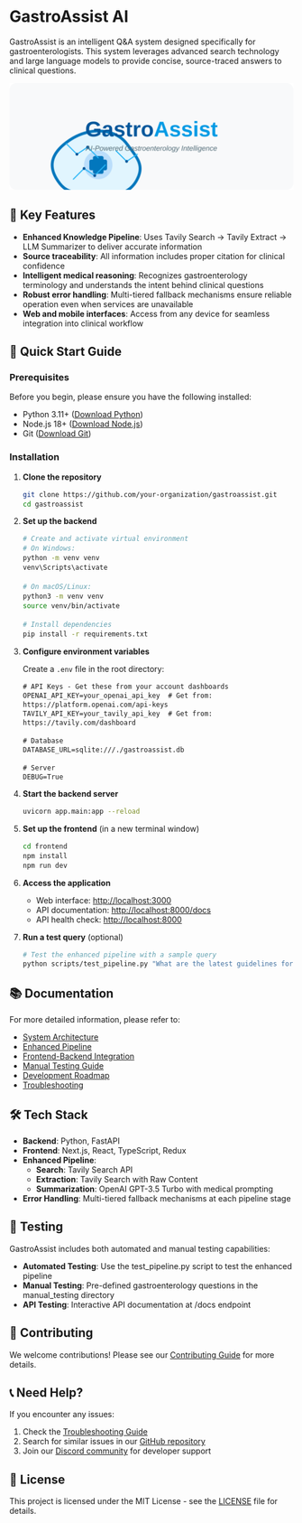 # GastroAssist AI

GastroAssist is an intelligent Q&A system designed specifically for gastroenterologists. This system leverages advanced search technology and large language models to provide concise, source-traced answers to clinical questions.

<p align="center">
  <img src="./static/gastroassist-logo.svg" alt="GastroAssist Logo" width="600">
</p>

## 🌟 Key Features

- **Enhanced Knowledge Pipeline**: Uses Tavily Search → Tavily Extract → LLM Summarizer to deliver accurate information
- **Source traceability**: All information includes proper citation for clinical confidence
- **Intelligent medical reasoning**: Recognizes gastroenterology terminology and understands the intent behind clinical questions
- **Robust error handling**: Multi-tiered fallback mechanisms ensure reliable operation even when services are unavailable
- **Web and mobile interfaces**: Access from any device for seamless integration into clinical workflow

## 🚀 Quick Start Guide

### Prerequisites

Before you begin, please ensure you have the following installed:

- Python 3.11+ ([Download Python](https://www.python.org/downloads/))
- Node.js 18+ ([Download Node.js](https://nodejs.org/))
- Git ([Download Git](https://git-scm.com/downloads))

### Installation

1. **Clone the repository**

   ```bash
   git clone https://github.com/your-organization/gastroassist.git
   cd gastroassist
   ```

2. **Set up the backend**

   ```bash
   # Create and activate virtual environment
   # On Windows:
   python -m venv venv
   venv\Scripts\activate

   # On macOS/Linux:
   python3 -m venv venv
   source venv/bin/activate

   # Install dependencies
   pip install -r requirements.txt
   ```

3. **Configure environment variables**

   Create a `.env` file in the root directory:

   ```
   # API Keys - Get these from your account dashboards
   OPENAI_API_KEY=your_openai_api_key  # Get from: https://platform.openai.com/api-keys
   TAVILY_API_KEY=your_tavily_api_key  # Get from: https://tavily.com/dashboard

   # Database
   DATABASE_URL=sqlite:///./gastroassist.db

   # Server
   DEBUG=True
   ```

4. **Start the backend server**

   ```bash
   uvicorn app.main:app --reload
   ```

5. **Set up the frontend** (in a new terminal window)

   ```bash
   cd frontend
   npm install
   npm run dev
   ```

6. **Access the application**

   - Web interface: [http://localhost:3000](http://localhost:3000)
   - API documentation: [http://localhost:8000/docs](http://localhost:8000/docs)
   - API health check: [http://localhost:8000](http://localhost:8000)

7. **Run a test query** (optional)

   ```bash
   # Test the enhanced pipeline with a sample query
   python scripts/test_pipeline.py "What are the latest guidelines for H. pylori treatment?"
   ```

## 📚 Documentation

For more detailed information, please refer to:

- [System Architecture](./docs/architecture/system-overview.md)
- [Enhanced Pipeline](./docs/architecture/enhanced-pipeline.md)
- [Frontend-Backend Integration](./docs/architecture/frontend-backend-integration.md)
- [Manual Testing Guide](./docs/architecture/manual-testing-guide.md)
- [Development Roadmap](./docs/roadmap/technical_review_and_roadmap.md)
- [Troubleshooting](./docs/troubleshooting.md)

## 🛠️ Tech Stack

- **Backend**: Python, FastAPI
- **Frontend**: Next.js, React, TypeScript, Redux
- **Enhanced Pipeline**:
  - **Search**: Tavily Search API
  - **Extraction**: Tavily Search with Raw Content
  - **Summarization**: OpenAI GPT-3.5 Turbo with medical prompting
- **Error Handling**: Multi-tiered fallback mechanisms at each pipeline stage

## 🧪 Testing

GastroAssist includes both automated and manual testing capabilities:

- **Automated Testing**: Use the test_pipeline.py script to test the enhanced pipeline
- **Manual Testing**: Pre-defined gastroenterology questions in the manual_testing directory
- **API Testing**: Interactive API documentation at /docs endpoint

## 🤝 Contributing

We welcome contributions! Please see our [Contributing Guide](./docs/development/contributing.md) for more details.

## 📞 Need Help?

If you encounter any issues:

1. Check the [Troubleshooting Guide](./docs/troubleshooting.md)
2. Search for similar issues in our [GitHub repository](https://github.com/your-organization/gastroassist/issues)
3. Join our [Discord community](https://discord.gg/gastroassist) for developer support

## 📄 License

This project is licensed under the MIT License - see the [LICENSE](LICENSE) file for details.
